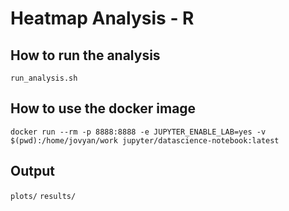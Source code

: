 # Heatmap Analysis - R


## How to run the analysis

```
run_analysis.sh
```

## How to use the docker image

```
docker run --rm -p 8888:8888 -e JUPYTER_ENABLE_LAB=yes -v $(pwd):/home/jovyan/work jupyter/datascience-notebook:latest
```

## Output

`plots/`
`results/`
